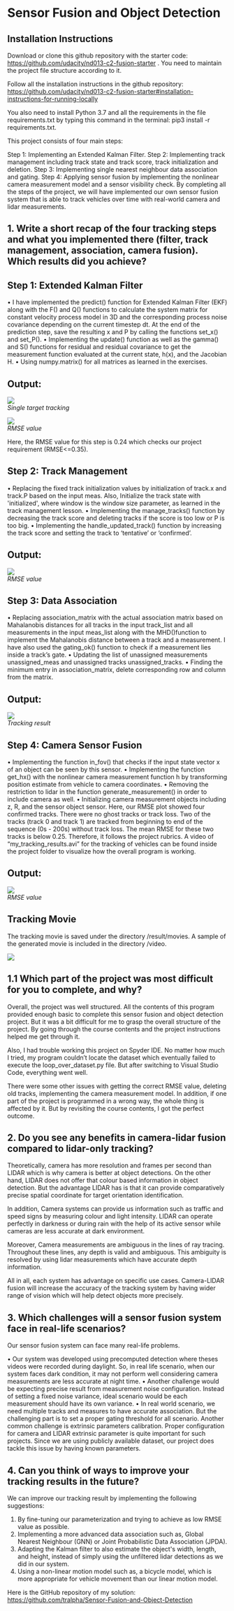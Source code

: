 
# Sensor Fusion and Object Detection

## Installation Instructions

Download or clone this github repository with the starter code: https://github.com/udacity/nd013-c2-fusion-starter . You need to maintain the project file structure according to it.

Follow all the installation instructions in the github repository: https://github.com/udacity/nd013-c2-fusion-starter#installation-instructions-for-running-locally

You also need to install Python 3.7 and all the requirements in the file requirements.txt by typing this command in the terminal: pip3 install -r requirements.txt.



This project consists of four main steps:

  Step 1: Implementing an Extended Kalman Filter.
  Step 2: Implementing track management including track state and track score, track initialization and deletion.
  Step 3: Implementing single nearest neighbour data association and gating.
  Step 4: Applying sensor fusion by implementing the nonlinear camera measurement model and a sensor visibility check.
By completing all the steps of the project, we will have implemented our own sensor fusion system that is able to track vehicles over time with real-world camera and lidar measurements.

## 1. Write a short recap of the four tracking steps and what you implemented there (filter, track management, association, camera fusion). Which results did you achieve? 

  ## Step 1: Extended Kalman Filter

  •	I have implemented the predict() function for Extended Kalman Filter (EKF) along with the F() and Q() functions to calculate the system matrix for constant velocity process model in 3D and the corresponding process noise covariance depending on the current timestep dt. At the end of the prediction step, save the resulting x and P by calling the functions set_x() and set_P().
  •	Implementing the update() function as well as the gamma() and S() functions for residual and residual covariance to get the measurement function evaluated at the current state, h(x), and the Jacobian H.
  •	Using numpy.matrix() for all matrices as learned in the exercises.


  ## Output: 

  <p>
    <img src="img/1.PNG"/>
    <br>
    <em>Single target tracking</em>
  </p>
  
  
  <p>
    <img src="img/1_rmse.png"/>
    <br>
    <em>RMSE value</em>
  </p>


  Here, the RMSE value for this step is 0.24 which checks our project requirement (RMSE<=0.35).


  ## Step 2: Track Management

  •	Replacing the fixed track initialization values by initialization of track.x and track.P based on the input meas. Also, Initialize the track state with 'initialized', where window is the window size parameter, as learned in the track management lesson.
  •	Implementing the manage_tracks() function by decreasing the track score and deleting tracks if the score is too low or P is too big.
  •	Implementing the handle_updated_track() function by increasing the track score and setting the track to ‘tentative’ or ‘confirmed’. 

  ## Output: 

  <p>
    <img src="img/2.png"/>
    <br>
    <em>RMSE value</em>
  </p>
  



  ## Step 3: Data Association

  •	Replacing association_matrix with the actual association matrix based on Mahalanobis distances for all tracks in the input track_list and all measurements in the input meas_list along with the MHD()function to implement the Mahalanobis distance between a track and a measurement. I have also used the gating_ok() function to check if a measurement lies inside a track’s gate. 
  •	Updating the list of unassigned measurements unassigned_meas and unassigned tracks unassigned_tracks.
  •	Finding the minimum entry in association_matrix, delete corresponding row and column from the matrix.

  ## Output: 

  <p>
    <img src="img/3.PNG"/>
    <br>
    <em>Tracking result</em>
  </p>
   



  ## Step 4: Camera Sensor Fusion

  •	Implementing the function in_fov() that checks if the input state vector x of an object can be seen by this sensor.
  •	Implementing the function get_hx() with the nonlinear camera measurement function h by transforming position estimate from vehicle to camera coordinates.
  •	Removing the restriction to lidar in the function generate_measurement() in order to include camera as well.
  •	Initializing camera measurement objects including z, R, and the sensor object sensor.
  Here, our RMSE plot showed four confirmed tracks. There were no ghost tracks or track loss. Two of the tracks (track 0 and track 1) are tracked from beginning to end of the sequence (0s - 200s) without track loss. The mean RMSE for these two tracks is below 0.25. Therefore, it follows the project rubrics. 
  A video of “my_tracking_results.avi” for the tracking of vehicles can be found inside the project folder to visualize how the overall program is working.

  ## Output: 

  <p>
    <img src="img/4.png"/>
    <br>
    <em>RMSE value</em>
  </p>
  
## Tracking Movie

The tracking movie is saved under the directory /result/movies. A sample of the generated movie is included in the directory /video.

<p>
    <img src="video/video.gif"/>
</p>


## 1.1	Which part of the project was most difficult for you to complete, and why?  

Overall, the project was well structured. All the contents of this program provided enough basic to complete this sensor fusion and object detection project. But it was a bit difficult for me to grasp the overall structure of the project. By going through the course contents and the project instructions helped me get through it.

Also, I had trouble working this project on Spyder IDE. No matter how much I tried, my program couldn’t locate the dataset which eventually failed to execute the loop_over_dataset.py file. But after switching to Visual Studio Code, everything went well.

There were some other issues with getting the correct RMSE value, deleting old tracks, implementing the camera measurement model. In addition, if one part of the project is programmed in a wrong way, the whole thing is affected by it. But by revisiting the course contents, I got the perfect outcome. 

## 2. Do you see any benefits in camera-lidar fusion compared to lidar-only tracking? 

Theoretically, camera has more resolution and frames per second than LIDAR which is why camera is better at object detections. On the other hand, LIDAR does not offer that colour based information in object detection. But the advantage LIDAR has is that it can provide comparatively precise spatial coordinate for target orientation identification.

In addition, Camera systems can provide us information such as traffic and speed signs by measuring colour and light intensity. LIDAR can operate perfectly in darkness or during rain with the help of its active sensor while cameras are less accurate at dark environment. 

Moreover, Camera measurements are ambiguous in the lines of ray tracing. Throughout these lines, any depth is valid and ambiguous. This ambiguity is resolved by using lidar measurements which have accurate depth information. 

All in all, each system has advantage on specific use cases. Camera-LIDAR fusion will increase the accuracy of the tracking system by having wider range of vision which will help detect objects more precisely.



## 3. Which challenges will a sensor fusion system face in real-life scenarios? 

Our sensor fusion system can face many real-life problems. 

•	Our system was developed using precomputed detection where theses videos were recorded during daylight. So, in real life scenario, when our system faces dark condition, it may not perform well considering camera measurements are less accurate at night time.
•	Another challenge would be expecting precise result from measurement noise configuration. Instead of setting a fixed noise variance, ideal scenario would be each measurement should have its own variance.
•	In real world scenario, we need multiple tracks and measures to have accurate association. But the challenging part is to set a proper gating threshold for all scenario.
Another common challenge is extrinsic parameters calibration. Proper configuration for camera and LIDAR extrinsic parameter is quite important for such projects. Since we are using publicly available dataset, our project does tackle this issue by having known parameters. 

## 4. Can you think of ways to improve your tracking results in the future? 

We can improve our tracking result by implementing the following suggestions:

1.	By fine-tuning our parameterization and trying to achieve as low RMSE value as possible.
2.	Implementing a more advanced data association such as, Global Nearest Neighbour (GNN) or Joint Probabilistic Data Association (JPDA). 
3.	Adapting the Kalman filter to also estimate the object's width, length, and height, instead of simply using the unfiltered lidar detections as we did in our system.
4.	Using a non-linear motion model such as, a bicycle model, which is more appropriate for vehicle movement than our linear motion model.


Here is the GitHub repository of my solution: https://github.com/tralpha/Sensor-Fusion-and-Object-Detection 
